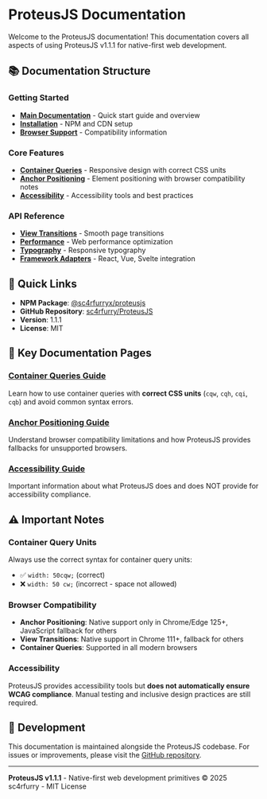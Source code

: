 # ProteusJS Documentation

Welcome to the ProteusJS documentation! This documentation covers all aspects of using ProteusJS v1.1.1 for native-first web development.

## 📚 Documentation Structure

### Getting Started
- [**Main Documentation**](index.md) - Quick start guide and overview
- [**Installation**](index.md#installation) - NPM and CDN setup
- [**Browser Support**](index.md#browser-support) - Compatibility information

### Core Features
- [**Container Queries**](container-queries.md) - Responsive design with correct CSS units
- [**Anchor Positioning**](anchor-positioning.md) - Element positioning with browser compatibility notes
- [**Accessibility**](accessibility.md) - Accessibility tools and best practices

### API Reference
- [**View Transitions**](index.md#-view-transitions) - Smooth page transitions
- [**Performance**](index.md#-performance) - Web performance optimization
- [**Typography**](index.md#-typography) - Responsive typography
- [**Framework Adapters**](index.md#framework-adapters) - React, Vue, Svelte integration

## 🚀 Quick Links

- **NPM Package**: [@sc4rfurryx/proteusjs](https://www.npmjs.com/package/@sc4rfurryx/proteusjs)
- **GitHub Repository**: [sc4rfurry/ProteusJS](https://github.com/sc4rfurry/ProteusJS)
- **Version**: 1.1.1
- **License**: MIT

## 📖 Key Documentation Pages

### [Container Queries Guide](container-queries.md)
Learn how to use container queries with **correct CSS units** (`cqw`, `cqh`, `cqi`, `cqb`) and avoid common syntax errors.

### [Anchor Positioning Guide](anchor-positioning.md)
Understand browser compatibility limitations and how ProteusJS provides fallbacks for unsupported browsers.

### [Accessibility Guide](accessibility.md)
Important information about what ProteusJS does and does NOT provide for accessibility compliance.

## ⚠️ Important Notes

### Container Query Units
Always use the correct syntax for container query units:
- ✅ `width: 50cqw;` (correct)
- ❌ `width: 50 cw;` (incorrect - space not allowed)

### Browser Compatibility
- **Anchor Positioning**: Native support only in Chrome/Edge 125+, JavaScript fallback for others
- **View Transitions**: Native support in Chrome 111+, fallback for others
- **Container Queries**: Supported in all modern browsers

### Accessibility
ProteusJS provides accessibility tools but **does not automatically ensure WCAG compliance**. Manual testing and inclusive design practices are still required.

## 🔧 Development

This documentation is maintained alongside the ProteusJS codebase. For issues or improvements, please visit the [GitHub repository](https://github.com/sc4rfurry/ProteusJS).

---

**ProteusJS v1.1.1** - Native-first web development primitives
© 2025 sc4rfurry - MIT License
